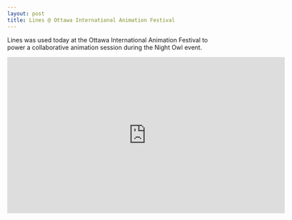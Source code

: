 ```yaml
---
layout: post
title: Lines @ Ottawa International Animation Festival
---
```


Lines was used today at the Ottawa International Animation Festival to power a collaborative animation session during the Night Owl event. 

<iframe src="https://player.vimeo.com/video/184711817?loop=1" width="640" height="360" frameborder="0" webkitallowfullscreen mozallowfullscreen allowfullscreen></iframe>
